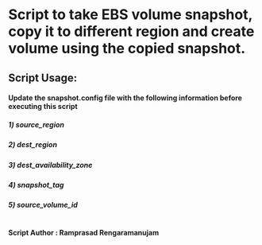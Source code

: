 # Script to take EBS volume snapshot, copy it to different region and create volume using the copied snapshot.

## Script Usage:

#### Update the snapshot.config file with the following information before executing this script

##### 1) source_region

##### 2) dest_region

##### 3) dest_availability_zone

##### 4) snapshot_tag

##### 5) source_volume_id

#

#### Script Author : Ramprasad Rengaramanujam
